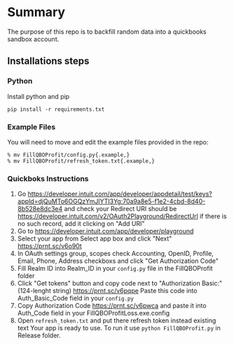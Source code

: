 # Summary

The purpose of this repo is to backfill random data into a quickbooks sandbox account. 

## Installations steps

### Python

Install python and pip

```
pip install -r requirements.txt
```

### Example Files
You will need to move and edit the example files provided in the repo:

```
% mv FillQBOProfit/config.py{.example,}
% mv FillQBOProfit/refresh_token.txt{.example,}
```

### Quickboks Instructions
1. Go https://developer.intuit.com/app/developer/appdetail/test/keys?appId=djQuMTo6OGQzYmJlYTI3Yg:70a9a8e5-f1e2-4cbd-8d40-8b528e8dc3e4
	and check your Redirect URI should be https://developer.intuit.com/v2/OAuth2Playground/RedirectUrl
	if there is no such record, add it clicking on "Add URI"
2. Go to https://developer.intuit.com/app/developer/playground
3. Select your app from Select app box and click "Next" https://prnt.sc/v6o90t 
4. In OAuth settings group, scopes check Accounting, OpenID, Profile, Email, Phone, Address checkboxs and click "Get Authorization Code"
5. Fill Realm ID into Realm_ID in your `config.py` file in the FillQBOProfit folder
6. Click "Get tokens" button and copy code next to "Authorization Basic:" (124-lenght string) https://prnt.sc/v6pqpe
	Paste this code into Auth_Basic_Code field in your `config.py`
7. Copy Authorization Code https://prnt.sc/v6pwca 
	and paste it into Auth_Code field in your FillQBOProfitLoss.exe.config
8. Open `refresh_token.txt` and put there refresh token instead existing text
	Your app is ready to use.
	To run it use `python FillQBOProfit.py` in Release folder.
	
